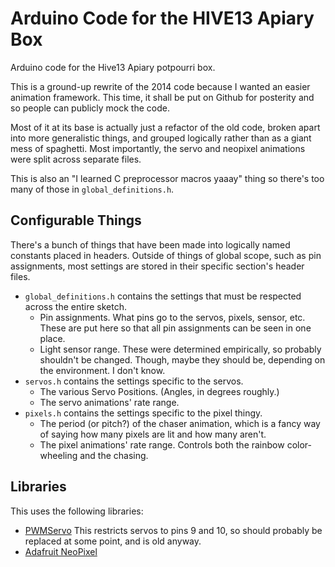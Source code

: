 Arduino Code for the HIVE13 Apiary Box
======================================

Arduino code for the Hive13 Apiary potpourri box.

This is a ground-up rewrite of the 2014 code because I wanted an easier animation framework.  This time, it shall be put on Github for posterity and so people can publicly mock the code.

Most of it at its base is actually just a refactor of the old code, broken apart into more generalistic things, and grouped logically rather than as a giant mess of spaghetti.  Most importantly, the servo and neopixel animations were split across separate files.

This is also an "I learned C preprocessor macros yaaay" thing so there's too many of those in `global_definitions.h`.



Configurable Things
-------------------

There's a bunch of things that have been made into logically named constants placed in headers.  Outside of things of global scope, such as pin assignments, most settings are stored in their specific section's header files.

- `global_definitions.h` contains the settings that must be respected across the entire sketch.
	- Pin assignments.  What pins go to the servos, pixels, sensor, etc.  These are put here so that all pin assignments can be seen in one place.
	- Light sensor range.  These were determined empirically, so probably shouldn't be changed.  Though, maybe they should be, depending on the environment.  I don't know.
- `servos.h` contains the settings specific to the servos.
	- The various Servo Positions. (Angles, in degrees roughly.)
	- The servo animations' rate range.
- `pixels.h` contains the settings specific to the pixel thingy.
	- The period (or pitch?) of the chaser animation, which is a fancy way of saying how many pixels are lit and how many aren't.
	- The pixel animations' rate range.  Controls both the rainbow color-wheeling and the chasing.



Libraries
---------

This uses the following libraries:

- [PWMServo][pwmservo] This restricts servos to pins 9 and 10, so should probably be replaced at some point, and is old anyway.
- [Adafruit NeoPixel][neopixel]

[pwmservo]: http://arduiniana.org/libraries/pwmservo/
[neopixel]: https://github.com/adafruit/Adafruit_NeoPixel
